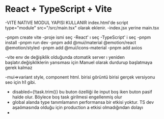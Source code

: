 # React + TypeScript + Vite
-VITE NATIVE MODUL YAPISI KULLANIR index.html'de script type="module" src="/src/main.tsx" olarak eklenir.
-index.jsx yerine main.tsx

-pnpm create vite
-proje ismi seç
-React' ı seç
-TypeScript' i seç
-pnpm install
-pnpm run dev
-pnpm add @mui/material @emotion/react @emotion/styled
-pnpm add @mui/icons-material
-pnpm add axios

-vite env de değişiklik olduğunda otomatik server ı yeniden başlatır.değişikliklerin yansıması için Manuel olarak durdurup başlatmaya gerek kalmaz

-mui=>variant style, component html. birisi görüntü birisi gerçek versiyonu seo için h1 gibi.

- disabled={!task.trim()} bu buton özelliği ile input boş iken buton pasif halde olur. Böylece boş task girilmesi engellenmiş olur
- global alanda type tanımlamanın performansa bir etkisi yoktur. TS dev aşaömasında olduğu için production a etkisi olmadığından dolayı
-




















